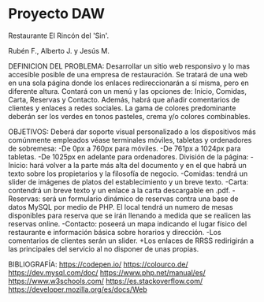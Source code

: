 # Proyecto DAW
Restaurante El Rincón del 'Sin'.

Rubén F., Alberto J. y Jesús M.

DEFINICION DEL PROBLEMA: Desarrollar un sitio web responsivo y lo mas accesible posible de una empresa de restauración. Se tratará de una web en una sola página donde los enlaces redireccionarán a sí misma, pero en diferente altura. 
Contará con un menú y las opciones de: Inicio, Comidas, Carta, Reservas y Contacto. Además, habrá que añadir comentarios de clientes y enlaces a redes sociales.
La gama de colores predominante deberán ser los verdes en tonos pasteles, crema y/o colores combinables.

OBJETIVOS: 
Deberá dar soporte visual personalizado a los dispositivos más comúnmente empleados véase terminales móviles, tabletas y ordenadores de sobremesa:
-De 0px a 760px para móviles.
-De 761px a 1024px para tabletas.
-De 1025px en adelante para ordenadores.
División de la página:
-Inicio: hará volver a la parte más alta del documento y en el que habrá un texto sobre                                                                                                                          los propietarios y la filosofía de negocio.
-Comidas: tendrá un slider de imágenes de platos del establecimiento y un breve texto.
-Carta: contendrá un breve texto y un enlace a la carta descargable en .pdf.
-Reservas: será un formulario dinámico de reservas contra una base de datos MySQL por medio de PHP. El local tendrá un numero de mesas disponibles para reserva que se irán llenando a medida que se realicen las reservas online.
-Contacto: poseerá un mapa indicando el lugar físico del restaurante e información básica sobre horarios y dirección.
-Los comentarios de clientes serán un slider.
+Los enlaces de RRSS redirigirán a las principales del servicio al no disponer de unas propias.

BIBLIOGRAFÍA:
https://codepen.io/
https://colourco.de/
https://dev.mysql.com/doc/
https://www.php.net/manual/es/
https://www.w3schools.com/
https://es.stackoverflow.com/
https://developer.mozilla.org/es/docs/Web


